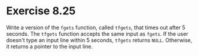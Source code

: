 # Exercise 8.25

Write a version of the `fgets` function, called `tfgets`, that times out after 5 seconds.
The `tfgets` function accepts the same input as `fgets`. If the user doesn't type an input
line within 5 seconds, `tfgets` returns `NULL`. Otherwise, it returns a pointer to the
input line.
